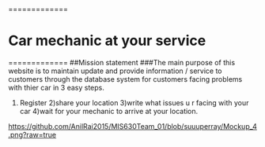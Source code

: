 =============
# Car mechanic at your service                               
=============
##Mission statement
###The main purpose of this website is to maintain  update and provide information / service to customers through the database system for customers facing problems with thier car in 3 easy steps. 
1) Register
2)share your location 
3)write what issues u r facing with your car
4)wait for your mechanic to arrive at your location. 

https://github.com/AnilRai2015/MIS630Team_01/blob/suuuperray/Mockup_4.png?raw=true
